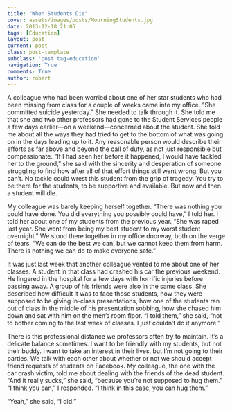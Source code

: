 ```yaml
---
title: "When Students Die"
cover: assets/images/posts/MourningStudents.jpg
date: 2013-12-18 21:05
tags: [Education]
layout: post
current: post
class: post-template
subclass: 'post tag-education'
navigation: True
comments: True
author: robert
---
```


A colleague who had been worried about one of her star students who had been missing from class for a couple of weeks came into my office. “She committed suicide yesterday.” She needed to talk through it. She told me that she and two other professors had gone to the Student Services people a few days earlier—on a weekend—concerned about the student. She told me about all the ways they had tried to get to the bottom of what was going on in the days leading up to it. Any reasonable person would describe their efforts as far above and beyond the call of duty, as not just responsible but compassionate. “If I had seen her before it happened, I would have tackled her to the ground,” she said with the sincerity and desperation of someone struggling to find how after all of that effort things still went wrong. But you can’t. No tackle could wrest this student from the grip of tragedy. You try to be there for the students, to be supportive and available. But now and then a student will die.

My colleague was barely keeping herself together. “There was nothing you could have done. You did everything you possibly could have,” I told her. I told her about one of my students from the previous year. “She was raped last year. She went from being my best student to my worst student overnight.” We stood there together in my office doorway, both on the verge of tears. “We can do the best we can, but we cannot keep them from harm. There is nothing we can do to make everyone safe.”

It was just last week that another colleague vented to me about one of her classes. A student in that class had crashed his car the previous weekend. He lingered in the hospital for a few days with horrific injuries before passing away. A group of his friends were also in the same class. She described how difficult it was to face those students, how they were supposed to be giving in-class presentations, how one of the students ran out of class in the middle of his presentation sobbing, how she chased him down and sat with him on the men’s room floor. “I told them,” she said, “not to bother coming to the last week of classes. I just couldn’t do it anymore.”

There is this professional distance we professors often try to maintain. It’s a delicate balance sometimes. I want to be friendly with my students, but not their buddy. I want to take an interest in their lives, but I’m not going to their parties. We talk with each other about whether or not we should accept friend requests of students on Facebook. My colleague, the one with the car crash victim, told me about dealing with the friends of the dead student. “And it really sucks,” she said, “because you’re not supposed to hug them.” “I think you can,” I responded. “I think in this case, you can hug them.”

“Yeah,” she said, “I did.”
